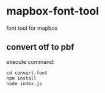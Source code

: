 # mapbox-font-tool
font tool for mapbox

## convert otf to pbf
execute command: 
```
cd convert-font
npm install
node index.js
``` 

